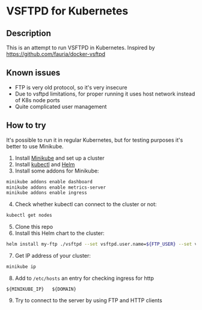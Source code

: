 # VSFTPD for Kubernetes

## Description

This is an attempt to run VSFTPD in Kubernetes. 
Inspired by https://github.com/fauria/docker-vsftpd

## Known issues
* FTP is very old protocol, so it's very insecure
* Due to vsftpd limitations, for proper running it uses host network instead of K8s node ports
* Quite complicated user management

## How to try
It's possible to run it in regular Kubernetes, but for testing purposes it's better to use Minikube.

1. Install [Minikube](https://minikube.sigs.k8s.io/docs/start/) and set up a cluster
2. Install [kubectl](https://kubernetes.io/docs/tasks/tools/) and [Helm](https://helm.sh/docs/intro/install/)
3. Install some addons for Minikube:
```bash
minikube addons enable dashboard
minikube addons enable metrics-server
minikube addons enable ingress
```
4. Check whether kubectl can connect to the cluster or not: 
```bash
kubectl get nodes
```
5. Clone this repo
6. Install this Helm chart to the cluster:
```bash
helm install my-ftp ./vsftpd --set vsftpd.user.name=${FTP_USER} --set vsftpd.user.name=${FTP_PASS} --set ingress.hostname=${DOMAIN} --set vsftpd.mode.passive.address=${MINIKUBE_IP}
```
7. Get IP address of your cluster:
```bash
minikube ip
```
8. Add to `/etc/hosts` an entry for checking ingress for http
```
${MINIKUBE_IP}   ${DOMAIN}
```
9. Try to connect to the server by using FTP and HTTP clients